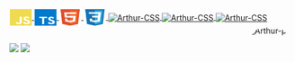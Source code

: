 
<div align="center">
  <a href="https://github.com/arthurcommodore">

 
</div>
  
  ##
  
<div style="display: inline_block"><br>
  <img align="center" alt="Arthur-Js" height="30" width="40" src="https://raw.githubusercontent.com/devicons/devicon/master/icons/javascript/javascript-plain.svg">
  <img align="center" alt="Arthur-Ts" height="30" width="40" src="https://raw.githubusercontent.com/devicons/devicon/master/icons/typescript/typescript-plain.svg">
  <img align="center" alt="Arthur-HTML" height="30" width="40" src="https://raw.githubusercontent.com/devicons/devicon/master/icons/html5/html5-original.svg">
  <img align="center" alt="Arthur-CSS" height="30" width="40" src="https://raw.githubusercontent.com/devicons/devicon/master/icons/css3/css3-original.svg">
  <img align="center" alt="Arthur-CSS" height="30" width="40" src="https://cdn.jsdelivr.net/gh/devicons/devicon/icons/elixir/elixir-original.svg" />
  <img align="center" alt="Arthur-CSS" height="30" width="40" src="https://cdn.jsdelivr.net/gh/devicons/devicon/icons/java/java-original.svg" />
   <img align="center" alt="Arthur-CSS" height="30" width="40"  src="https://cdn.jsdelivr.net/gh/devicons/devicon/icons/c/c-original.svg" />
  <img align="right" alt="Arthur-pic" height="150" style="border-radius:50px;" src="https://user-images.githubusercontent.com/72472078/135166980-5ee377e5-2e89-4ac3-b3d2-b22f39c4d7f5.png">
</div>
 <br>
  
 <div> 

  <a href = "mailto:arhurdeveloper@gmail.com"><img src="https://img.shields.io/badge/-Gmail-%23333?style=for-the-badge&logo=gmail&logoColor=white" target="_blank"></a>
  <a href="https://www.linkedin.com/in/arthur-maur%C3%ADcio-santos-amaral-6b5859217" target="_blank"><img src="https://img.shields.io/badge/-LinkedIn-%230077B5?style=for-the-badge&logo=linkedin&logoColor=white" target="_blank"></a> 
